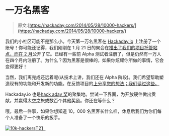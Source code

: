 # 一万名黑客

> 原文:[https://hackaday.com/2014/05/28/10000-hackers/](https://hackaday.com/2014/05/28/10000-hackers/)

我们的小社区可能不是那么小。今天第一万名黑客在 [Hackaday.io](http://hackaday.io) 上注册了一个账号！你可能还记得，我们刚刚在 1 月 21 日的聚会在[推出了我们的项目托管站点，而](http://hackaday.com/2014/01/06/come-build-the-hackaday-community/)[在 2 月](http://hackaday.com/2014/02/18/hackaday-launches-our-own-hosting-site/)公开了它。已经有一些前 Alpha 测试者注册了，但是仍然有一万人在四个月内注册了。为什么？因为黑客是很棒的，如果你炫耀你所做的事情，它会变得更好！

当然，我们离完成还远着呢(从技术上讲，我们还在 Alpha 阶段)。我们希望帮助塑造现有的功能和开发新的功能。在反馈项目的[上分享您的想法；我们读过这些。](http://hackaday.io/project/37-Feedback---Hackaday-Projects)

Hackaday.io 也是[hack aday 奖](http://hackaday.io/prize)的聚集地。尝试一下界面，为开放硬件做出贡献，并赢得太空之旅或数百个其他奖励。你还在等什么？

哦，最后一件事，如果你想知道 10，000 名黑客长什么样，休息后我们为你们每个人准备了一个快乐的扳手。

[![10k-hackers](../Images/fbb02e2b75518a2869f6f8398c52307d.png)T2】](https://hackaday.com/wp-content/uploads/2014/05/10k-hackers.png)